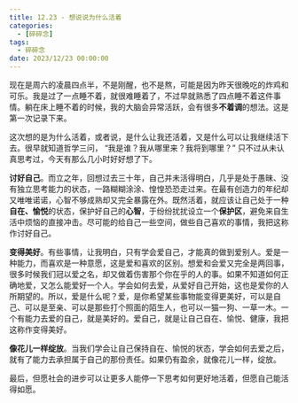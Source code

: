 ```yaml
---
title: 12.23 - 想说说为什么活着
categories: 
  - [碎碎念]
tags:
  - 碎碎念
date: 2023/12/23 00:00:00
---
```


现在是周六的凌晨四点半，不是刚醒，也不是熬，可能是因为昨天很晚吃的炸鸡和可乐。我是过了一点睡不着，就很难睡着了，不过早就熟悉了四点睡不着这件事情。躺在床上睡不着的时候，我的大脑会异常活跃，会有很多**不着调**的想法。这是第一次记录下来。

这次想的是为什么活着，或者说，是什么让我还活着，又是什么可以让我继续活下去。很早就知道哲学三问， “我是谁？我从哪里来？我将到哪里？” 只不过从未认真思考过，今天有那么几小时好好想了下。

**讨好自己**。而立之年，回想过去三十年，自己并未活得明白，几乎是处于愚昧、没有独立思考能力的状态，一路糊糊涂涂、惶惶恐恐走过来。在最有创造力的年纪却又唯唯诺诺，心智不够成熟却又完全暴露在外。既然活着，就应该让自己处于一种**自在、愉悦**的状态，保护好自己的**心智**，于纷纷扰扰设立一个**保护区**，避免来自生活中烦恼的直接冲击。尽可能的给自己一些空间，做些自己喜欢的事情，我把这称作讨好自己。

**变得美好**。有些事情，让我明白，只有学会爱自己，才能真的做到爱别人。爱是一种能力，而喜欢是一种意愿，这是爱和喜欢的区别。想爱和会爱又完全是两回事，很多时候我们冠以爱之名，却又做着伤害那个你在乎的人的事。如果不知道如何正确地爱，又怎么能爱好一个人。学会如何去爱，从爱好自己开始，这也是爱你的人所期望的。所以，爱是什么呢？爱，是你希望某些事物能变得更美好，可以是自己、可以是至亲、可以是那些打个照面的陌生人，也可以一猫一狗、一草一木。一个有能力去爱的自己，就是美好的。爱自己，就是让自己自在、愉悦、健康，我把这称作变得美好。

**像花儿一样绽放**。当我们学会让自己保持自在、愉悦的状态，学会如何去爱之后，就有了能力去承担属于自己的那份责任。如果仍有盈余，就像花儿一样，绽放。

最后，但愿社会的进步可以让更多人能停一下思考如何更好地活着，但愿自己能活得如愿。

